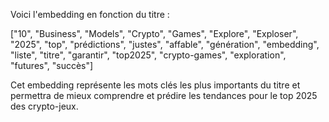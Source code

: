 

Voici l'embedding en fonction du titre :

["10", "Business", "Models", "Crypto", "Games", "Explore", "Exploser", "2025", "top", "prédictions", "justes", "affable", "génération", "embedding", "liste", "titre", "garantir", "top2025", "crypto-games", "exploration", "futures", "succès"]

Cet embedding représente les mots clés les plus importants du titre et permettra de mieux comprendre et prédire les tendances pour le top 2025 des crypto-jeux.